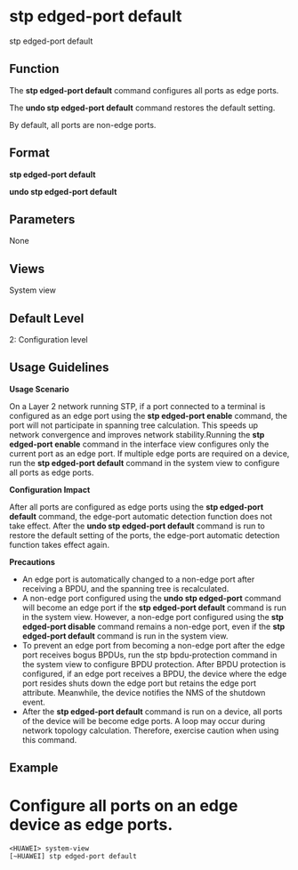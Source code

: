 stp edged-port default
======================

stp edged-port default

Function
--------



The **stp edged-port default** command configures all ports as edge ports.

The **undo stp edged-port default** command restores the default setting.



By default, all ports are non-edge ports.


Format
------

**stp edged-port default**

**undo stp edged-port default**


Parameters
----------

None

Views
-----

System view


Default Level
-------------

2: Configuration level


Usage Guidelines
----------------

**Usage Scenario**



On a Layer 2 network running STP, if a port connected to a terminal is configured as an edge port using the **stp edged-port enable** command, the port will not participate in spanning tree calculation. This speeds up network convergence and improves network stability.Running the **stp edged-port enable** command in the interface view configures only the current port as an edge port. If multiple edge ports are required on a device, run the **stp edged-port default** command in the system view to configure all ports as edge ports.



**Configuration Impact**



After all ports are configured as edge ports using the **stp edged-port default** command, the edge-port automatic detection function does not take effect. After the **undo stp edged-port default** command is run to restore the default setting of the ports, the edge-port automatic detection function takes effect again.



**Precautions**

* An edge port is automatically changed to a non-edge port after receiving a BPDU, and the spanning tree is recalculated.
* A non-edge port configured using the **undo stp edged-port** command will become an edge port if the **stp edged-port default** command is run in the system view. However, a non-edge port configured using the **stp edged-port disable** command remains a non-edge port, even if the **stp edged-port default** command is run in the system view.
* To prevent an edge port from becoming a non-edge port after the edge port receives bogus BPDUs, run the stp bpdu-protection command in the system view to configure BPDU protection. After BPDU protection is configured, if an edge port receives a BPDU, the device where the edge port resides shuts down the edge port but retains the edge port attribute. Meanwhile, the device notifies the NMS of the shutdown event.
* After the **stp edged-port default** command is run on a device, all ports of the device will be become edge ports. A loop may occur during network topology calculation. Therefore, exercise caution when using this command.


Example
-------

# Configure all ports on an edge device as edge ports.
```
<HUAWEI> system-view
[~HUAWEI] stp edged-port default

```